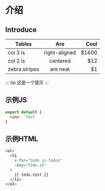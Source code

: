 # 介绍

## Introduce <Badge text="haha" />

| Tables        | Are           | Cool  |
| ------------- |:-------------:| -----:|
| col 3 is      | right-aligned | $1600 |
| col 2 is      | centered      |   $12 |
| zebra stripes | are neat      |    $1 |

::: tip
这是一个提示
:::

## 示例JS

``` js
export default {
  name: 'Test'
}
```

## 示例HTML

``` html {6}
<ul>
  <li
    v-for="todo in todos"
    :key="todo.id"
  >
    {{ todo.text }}
  </li>
</ul>
```